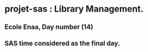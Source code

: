 # projet-sas : Library Management.

## Ecole Enaa, Day number (14)
## SAS time considered as the final day.
